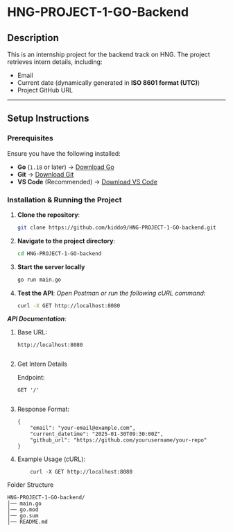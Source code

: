 # HNG-PROJECT-1-GO-Backend

## Description
This is an internship project for the backend track on HNG. The project retrieves intern details, including:
- Email
- Current date (dynamically generated in **ISO 8601 format (UTC)**)
- Project GitHub URL

---

## Setup Instructions

### Prerequisites
Ensure you have the following installed:
- **Go** (`1.18` or later) → [Download Go](https://go.dev/dl/)
- **Git** → [Download Git](https://git-scm.com/downloads)
- **VS Code** (Recommended) → [Download VS Code](https://code.visualstudio.com/)

### Installation & Running the Project

1. **Clone the repository**:
   ```sh
   git clone https://github.com/kiddo9/HNG-PROJECT-1-GO-backend.git
2. **Navigate to the project directory**:
    ```sh
    cd HNG-PROJECT-1-GO-backend

3. **Start the server locally**
    ```sh
    go run main.go
4. **Test the API**:
    *Open Postman or run the following cURL command*:
    ```sh
    curl -X GET http://localhost:8080


***API Documentation***:
1. Base URL:
    ```
    http://localhost:8080


2. Get Intern Details
    
    Endpoint: 
    ```
    GET '/'


 3.  Response Format:
        ```
        {
            "email": "your-email@example.com",
            "current_datetime": "2025-01-30T09:30:00Z",
            "github_url": "https://github.com/yourusername/your-repo"
        }

4. Example Usage (cURL):
    ```
        curl -X GET http://localhost:8080

Folder Structure

    HNG-PROJECT-1-GO-backend/
    │── main.go
    │── go.mod
    │── go.sum
    │── README.md


